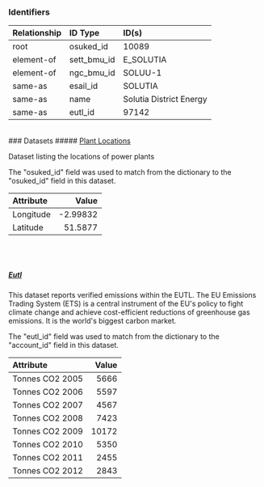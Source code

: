 ### Identifiers

| Relationship   | ID Type     | ID(s)                   |
|:---------------|:------------|:------------------------|
| root           | osuked_id   | 10089                   |
| element-of     | sett_bmu_id | E_SOLUTIA               |
| element-of     | ngc_bmu_id  | SOLUU-1                 |
| same-as        | esail_id    | SOLUTIA                 |
| same-as        | name        | Solutia District Energy |
| same-as        | eutl_id     | 97142                   |

<br>
### Datasets
##### <a href="https://raw.githubusercontent.com/OSUKED/Dictionary-Datasets/main/datasets/plant-locations/datapackage.json">Plant Locations</a>

Dataset listing the locations of power plants

The "osuked_id" field was used to match from the dictionary to the "osuked_id" field in this dataset.

| Attribute   |    Value |
|:------------|---------:|
| Longitude   | -2.99832 |
| Latitude    | 51.5877  |

<br><br>
##### <a href="https://raw.githubusercontent.com/OSUKED/Dictionary-Datasets/main/datasets/eutl/datapackage.json">Eutl</a>

This dataset reports verified emissions within the EUTL. The EU Emissions Trading System (ETS) is a central instrument of the EU's policy to fight climate change and achieve cost-efficient reductions of greenhouse gas emissions. It is the world's biggest carbon market.

The "eutl_id" field was used to match from the dictionary to the "account_id" field in this dataset.

| Attribute       |   Value |
|:----------------|--------:|
| Tonnes CO2 2005 |    5666 |
| Tonnes CO2 2006 |    5597 |
| Tonnes CO2 2007 |    4567 |
| Tonnes CO2 2008 |    7423 |
| Tonnes CO2 2009 |   10172 |
| Tonnes CO2 2010 |    5350 |
| Tonnes CO2 2011 |    2455 |
| Tonnes CO2 2012 |    2843 |
